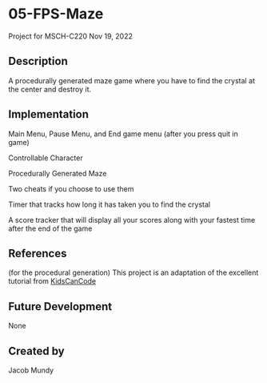 # 05-FPS-Maze
Project for MSCH-C220 
Nov 19, 2022

## Description
A procedurally generated maze game where you have to find the crystal at the center and destroy it.

## Implementation
Main Menu, Pause Menu, and End game menu (after you press quit in game)

Controllable Character

Procedurally Generated Maze

Two cheats if you choose to use them

Timer that tracks how long it has taken you to find the crystal

A score tracker that will display all your scores along with your fastest time after the end of the game


## References
(for the procedural generation)
This project is an adaptation of the excellent tutorial from [KidsCanCode](https://kidscancode.org/blog/2018/08/godot3_procgen1/)

## Future Development
None

## Created by
Jacob Mundy
